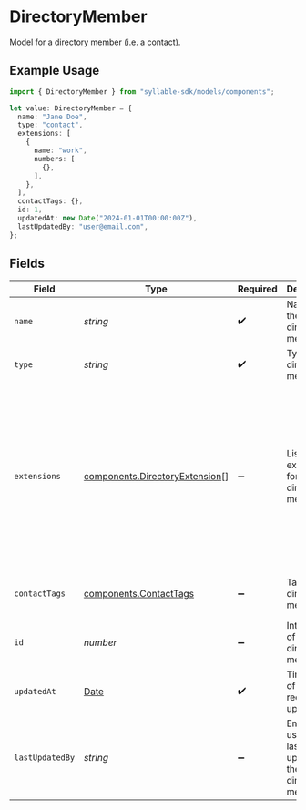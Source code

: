 # DirectoryMember

Model for a directory member (i.e. a contact).

## Example Usage

```typescript
import { DirectoryMember } from "syllable-sdk/models/components";

let value: DirectoryMember = {
  name: "Jane Doe",
  type: "contact",
  extensions: [
    {
      name: "work",
      numbers: [
        {},
      ],
    },
  ],
  contactTags: {},
  id: 1,
  updatedAt: new Date("2024-01-01T00:00:00Z"),
  lastUpdatedBy: "user@email.com",
};
```

## Fields

| Field                                                                                                 | Type                                                                                                  | Required                                                                                              | Description                                                                                           | Example                                                                                               |
| ----------------------------------------------------------------------------------------------------- | ----------------------------------------------------------------------------------------------------- | ----------------------------------------------------------------------------------------------------- | ----------------------------------------------------------------------------------------------------- | ----------------------------------------------------------------------------------------------------- |
| `name`                                                                                                | *string*                                                                                              | :heavy_check_mark:                                                                                    | Name of the directory member                                                                          | Jane Doe                                                                                              |
| `type`                                                                                                | *string*                                                                                              | :heavy_check_mark:                                                                                    | Type of the directory member                                                                          | contact                                                                                               |
| `extensions`                                                                                          | [components.DirectoryExtension](../../models/components/directoryextension.md)[]                      | :heavy_minus_sign:                                                                                    | List of extensions for the directory member                                                           | [<br/>{<br/>"name": "work",<br/>"numbers": [<br/>{<br/>"number": "+1234567890",<br/>"rules": [<br/>{<br/>"language": "en"<br/>}<br/>]<br/>}<br/>]<br/>}<br/>] |
| `contactTags`                                                                                         | [components.ContactTags](../../models/components/contacttags.md)                                      | :heavy_minus_sign:                                                                                    | Tags for the directory member                                                                         | {<br/>"tag1": "value1",<br/>"tag2": "value2"<br/>}                                                    |
| `id`                                                                                                  | *number*                                                                                              | :heavy_minus_sign:                                                                                    | Internal ID of the directory member                                                                   | 1                                                                                                     |
| `updatedAt`                                                                                           | [Date](https://developer.mozilla.org/en-US/docs/Web/JavaScript/Reference/Global_Objects/Date)         | :heavy_check_mark:                                                                                    | Timestamp of most recent update                                                                       | 2024-01-01T00:00:00Z                                                                                  |
| `lastUpdatedBy`                                                                                       | *string*                                                                                              | :heavy_minus_sign:                                                                                    | Email of the user who last updated the directory member                                               | user@email.com                                                                                        |